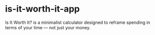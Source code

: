 # is-it-worth-it-app
Is It Worth It? is a minimalist calculator designed to reframe spending in terms of your time — not just your money.
